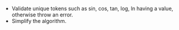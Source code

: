 - Validate unique tokens such as sin, cos, tan, log, ln having a value, otherwise throw an error.
- Simplify the algorithm.
